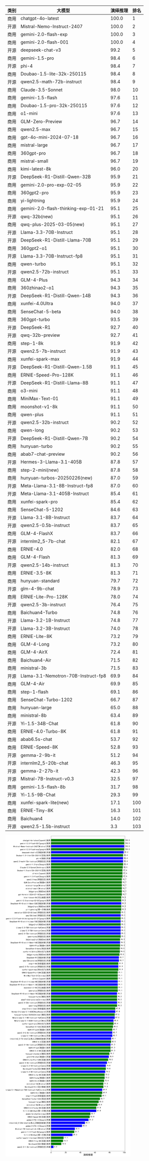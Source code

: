
| 类别 | 大模型                         | 演绎推理 | 排名 |
|-----|------------------------------|---------|----|
|商用|chatgpt-4o-latest|100.0|1|
|开源|Mistral-Nemo-Instruct-2407|100.0|2|
|商用|gemini-2.0-flash-exp|100.0|3|
|商用|gemini-2.0-flash-001|100.0|4|
|开源|deepseek-chat-v3|99.2|5|
|商用|gemini-1.5-pro|98.4|6|
|开源|phi-4|98.4|7|
|商用|Doubao-1.5-lite-32k-250115|98.4|8|
|开源|qwen2.5-math-72b-instruct|98.4|9|
|商用|Claude-3.5-Sonnet|98.0|10|
|商用|gemini-1.5-flash|97.6|11|
|商用|Doubao-1.5-pro-32k-250115|97.6|12|
|商用|o1-mini|97.6|13|
|商用|GLM-Zero-Preview|96.7|14|
|商用|qwen2.5-max|96.7|15|
|商用|gpt-4o-mini-2024-07-18|96.7|16|
|商用|mistral-large|96.7|17|
|商用|360gpt-pro|96.7|18|
|商用|mistral-small|96.7|19|
|商用|kimi-latest-8k|96.0|20|
|开源|DeepSeek-R1-Distill-Qwen-32B|95.9|21|
|商用|gemini-2.0-pro-exp-02-05|95.9|22|
|商用|360gpt2-pro|95.9|23|
|商用|yi-lightning|95.9|24|
|商用|gemini-2.0-flash-thinking-exp-01-21|95.1|25|
|开源|qwq-32b(new)|95.1|26|
|商用|qwq-plus-2025-03-05(new)|95.1|27|
|开源|Llama-3.3-70B-Instruct|95.1|28|
|开源|DeepSeek-R1-Distill-Llama-70B|95.1|29|
|商用|360gpt2-o1|95.1|30|
|开源|Llama-3.3-70B-Instruct-fp8|95.1|31|
|商用|qwen-turbo|95.1|32|
|开源|qwen2.5-72b-instruct|95.1|33|
|商用|GLM-4-Plus|94.3|34|
|商用|360zhinao2-o1|94.3|35|
|开源|DeepSeek-R1-Distill-Qwen-14B|94.3|36|
|商用|xunfei-4.0Ultra|94.0|37|
|商用|SenseChat-5-beta|94.0|38|
|商用|360gpt-turbo|93.5|39|
|开源|DeepSeek-R1|92.7|40|
|开源|qwq-32b-preview|92.7|41|
|商用|step-1-8k|91.9|42|
|开源|qwen2.5-7b-instruct|91.9|43|
|商用|xunfei-spark-max|91.9|44|
|开源|DeepSeek-R1-Distill-Qwen-1.5B|91.1|45|
|商用|ERNIE-Speed-Pro-128K|91.1|46|
|开源|DeepSeek-R1-Distill-Llama-8B|91.1|47|
|商用|o3-mini|91.1|48|
|商用|MiniMax-Text-01|91.1|49|
|商用|moonshot-v1-8k|91.1|50|
|商用|qwen-plus|91.1|51|
|开源|qwen2.5-32b-instruct|90.2|52|
|商用|qwen-long|90.2|53|
|开源|DeepSeek-R1-Distill-Qwen-7B|90.2|54|
|商用|hunyuan-turbo|90.2|55|
|商用|abab7-chat-preview|90.2|56|
|开源|Hermes-3-Llama-3.1-405B|87.8|57|
|商用|step-2-mini(new)|87.8|58|
|商用|hunyuan-turbos-20250226(new)|87.0|59|
|开源|Meta-Llama-3.1-8B-Instruct-fp8|87.0|60|
|开源|Meta-Llama-3.1-405B-Instruct|85.4|61|
|商用|xunfei-spark-pro|85.4|62|
|商用|SenseChat-5-1202|84.6|63|
|开源|Llama-3.1-8B-Instruct|83.7|64|
|开源|qwen2.5-0.5b-instruct|83.7|65|
|商用|GLM-4-FlashX|83.7|66|
|开源|internlm2_5-7b-chat|82.1|67|
|商用|ERNIE-4.0|82.0|68|
|商用|GLM-4-Flash|81.3|69|
|开源|qwen2.5-14b-instruct|81.3|70|
|商用|ERNIE-3.5-8K|81.3|71|
|商用|hunyuan-standard|79.7|72|
|开源|glm-4-9b-chat|78.9|73|
|商用|ERNIE-Lite-Pro-128K|78.0|74|
|开源|qwen2.5-3b-instruct|76.4|75|
|商用|Baichuan4-Turbo|74.8|76|
|开源|Llama-3.2-1B-Instruct|74.8|77|
|开源|Llama-3.2-3B-Instruct|74.0|78|
|商用|ERNIE-Lite-8K|73.2|79|
|商用|GLM-4-Long|73.2|80|
|商用|GLM-4-AirX|72.4|81|
|商用|Baichuan4-Air|71.5|82|
|商用|ministral-3b|71.5|83|
|开源|Llama-3.1-Nemotron-70B-Instruct-fp8|69.9|84|
|商用|GLM-4-Air|69.9|85|
|商用|step-1-flash|69.1|86|
|商用|SenseChat-Turbo-1202|66.7|87|
|商用|hunyuan-large|65.0|88|
|商用|ministral-8b|63.4|89|
|开源|Yi-1.5-34B-Chat|61.8|90|
|商用|ERNIE-4.0-Turbo-8K|61.8|91|
|商用|abab6.5s-chat|53.7|92|
|商用|ERNIE-Speed-8K|52.8|93|
|开源|gemma-2-9b-it|51.2|94|
|开源|internlm2_5-20b-chat|46.3|95|
|开源|gemma-2-27b-it|42.3|96|
|开源|Mistral-7B-Instruct-v0.3|32.5|97|
|商用|gemini-1.5-flash-8b|31.7|98|
|开源|Yi-1.5-9B-Chat|29.3|99|
|商用|xunfei-spark-lite(new)|17.1|100|
|商用|ERNIE-Tiny-8K|16.3|101|
|商用|Baichuan4|14.0|102|
|开源|qwen2.5-1.5b-instruct|3.3|103|


![lin](../pic/dedReason.png)
